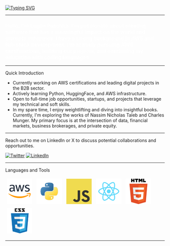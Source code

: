 <a href="https://git.io/typing-svg"><img src="https://readme-typing-svg.demolab.com?font=Ubuntu&weight=600&size=30&duration=2500&pause=800&multiline=true&random=false&width=435&height=80&lines=Think%2C+Build%2C+Sell%2C+Win.;Let's+talk." alt="Typing SVG"/></a>

---

<h3 style="color: white;">Hello, I'm Logan Paschke. I'm passionate about creating software that has a meaningful impact on the world and disrupts industries. I have a strong background in AWS and full-stack development. I'm actively pursuing AWS certifications, building out projects, and continuing my education with coding languages.</h3>

---

Quick Introduction 

* Currently working on AWS certifications and leading digital projects in the B2B sector.
* Actively learning Python, HuggingFace, and AWS infrastructure.
* Open to full-time job opportunities, startups, and projects that leverage my technical and soft skills.
* In my spare time, I enjoy weightlifting and diving into insightful books. Currently, I'm exploring the works of Nassim Nicholas Taleb and Charles Munger. My primary focus is at the intersection of data, financial markets, business brokerages, and private equity.

---

Reach out to me on LinkedIn or X to discuss potential collaborations and opportunities.


<div style="display: inline-block; text-decoration: none;">
  <a href="https://twitter.com/loganpaschke">
    <img src="https://img.shields.io/badge/x-%23000000?style=for-the-badge&logo=x&logoColor=white" alt="Twitter">
  </a>
</div>
<div style="display: inline-block; text-decoration: none;">
  <a href="https://www.linkedin.com/in/loganpaschke">
    <img src="https://img.shields.io/badge/linkedin-%230A66C2?style=for-the-badge&logo=LinkedIn&logoColor=white" alt="LinkedIn">
  </a>
</div>

---

Languages and Tools

<div align="left">
  <img alt="AWS" width="80px" src="https://raw.githubusercontent.com/github/explore/fbceb94436312b6dacde68d122a5b9c7d11f9524/topics/aws/aws.png" style="padding: 5px;">
  <img alt="AWS" width="80px" src="https://raw.githubusercontent.com/github/explore/80688e429a7d4ef2fca1e82350fe8e3517d3494d/topics/python/python.png" style="padding: 5px;">
  <img alt="AWS" width="80px" src="https://raw.githubusercontent.com/github/explore/80688e429a7d4ef2fca1e82350fe8e3517d3494d/topics/javascript/javascript.png" style="padding: 5px;">
  <img alt="AWS" width="80px" src="https://raw.githubusercontent.com/github/explore/80688e429a7d4ef2fca1e82350fe8e3517d3494d/topics/react/react.png" style="padding: 5px;">
  <img alt="AWS" width="80px" src="https://raw.githubusercontent.com/github/explore/80688e429a7d4ef2fca1e82350fe8e3517d3494d/topics/html/html.png" style="padding: 5px;">
  <img alt="AWS" width="80px" src="https://raw.githubusercontent.com/github/explore/80688e429a7d4ef2fca1e82350fe8e3517d3494d/topics/css/css.png" style="padding: 5px;">
</div>

---


<!--
[![HussarTech's GitHub stats](https://github-readme-stats.vercel.app/api?username=HussarTech)](https://github.com/HussarTech/github-readme-stats)
-->
